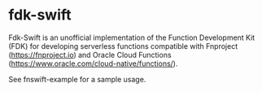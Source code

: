 # fdk-swift

Fdk-Swift is an unofficial implementation of the Function Development Kit (FDK) for developing serverless functions compatible with Fnproject (https://fnproject.io) and Oracle Cloud Functions (https://www.oracle.com/cloud-native/functions/).   

See fnswift-example for a sample usage.
